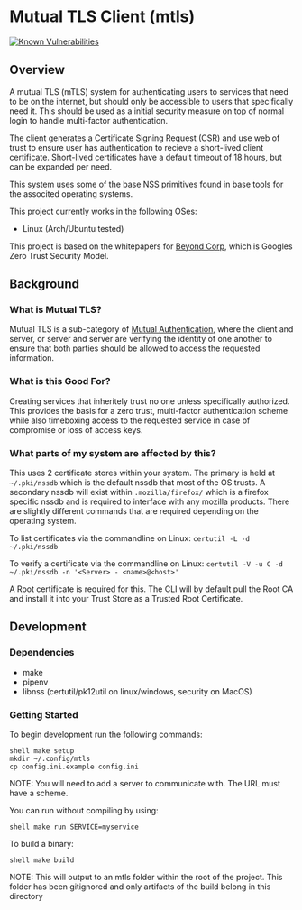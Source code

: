 # Mutual TLS Client (mtls) #

[![Known Vulnerabilities](https://snyk.io/test/github/drGrove/mtls-client/badge.svg)](https://snyk.io/test/github/drGrove/mtls-client)

## Overview ##

A mutual TLS (mTLS) system for authenticating users to services that need to be on the internet, but should only be
accessible to users that specifically need it. This should be used as a initial security measure on top of normal login
to handle multi-factor authentication.

The client generates a Certificate Signing Request (CSR) and use web of trust to ensure user has authentication to
recieve a short-lived client certificate. Short-lived certificates have a default timeout of 18 hours, but can be
expanded per need.

This system uses some of the base NSS primitives found in base tools for the associted operating systems.

This project currently works in the following OSes:

* Linux (Arch/Ubuntu tested)

This project is based on the whitepapers for [Beyond Corp](https://www.beyondcorp.com/), which is Googles Zero Trust
Security Model.

## Background ##

### What is Mutual TLS? ###

Mutual TLS is a sub-category of [Mutual Authentication](https://en.wikipedia.org/wiki/Mutual_authentication), where the
client and server, or server and server are verifying the identity of one another to ensure that both parties should be
allowed to access the requested information.

### What is this Good For? ###

Creating services that inheritely trust no one unless specifically authorized.  This provides the basis for a zero
trust, multi-factor authentication scheme while also timeboxing access to the requested service in case of compromise or
loss of access keys.

### What parts of my system are affected by this? ###

This uses 2 certificate stores within your system. The primary is held at `~/.pki/nssdb` which is the default nssdb that
most of the OS trusts. A secondary nssdb will exist within `.mozilla/firefox/` which is a firefox specific nssdb and is
required to interface with any mozilla products. There are slightly different commands that are required depending on
the operating system.

To list certificates via the commandline on Linux:
`certutil -L -d ~/.pki/nssdb`

To verify a certificate via the commandline on Linux:
`certutil -V -u C -d ~/.pki/nssdb -n '<Server> - <name>@<host>'`

A Root certificate is required for this. The CLI will by default pull the Root CA and install it into your Trust Store
as a Trusted Root Certificate.

## Development ##

### Dependencies ###

* make
* pipenv
* libnss (certutil/pk12util on linux/windows, security on MacOS)

### Getting Started ###

To begin development run the following commands:

```
shell make setup
mkdir ~/.config/mtls
cp config.ini.example config.ini
```

NOTE: You will need to add a server to communicate with. The URL must have a scheme.

You can run without compiling by using:

```
shell make run SERVICE=myservice
```

To build a binary:

```
shell make build
```

NOTE: This will output to an mtls folder within the root of the project. This folder has been gitignored and only
artifacts of the build belong in this directory
